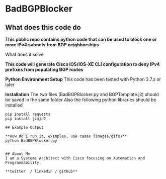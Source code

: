 # BadBGPBlocker



## What does this code do

**This public repo contains python code that can be used to block one or more IPv4 subnets from BGP neighborships**


What does it solve

**This code will generate Cisco IOS/IOS-XE CLI configuration to deny IPv4 prefixes from populating BGP routes**

**Python Environment Setup**
This code has been tested with Python 3.7.x or later

**Installation**
The two files (BadBGPBlocker.py and BGPTemplate.j2) should be saved in the same folder
Also the following python libraries should be installed
```
pip install requests
pip install jinja2

## Example Output

**How do i run it, examples, use cases (images/gifs)**
python BadBGPBlocker.py


## About Me
I am a Systems Architect with Cisco focusing on Automation and Programmability.

**twitter  / linkedin / github**
